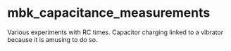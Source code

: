 # mbk_capacitance_measurements
Various experiments with RC times. Capacitor charging linked to a vibrator because it is amusing to do so. 
